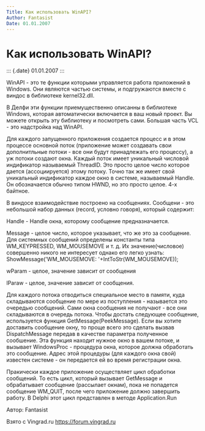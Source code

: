 ```yaml
---
Title: Как использовать WinAPI?
Author: Fantasist
Date: 01.01.2007
---
```



Как использовать WinAPI?
========================

::: {.date}
01.01.2007
:::

WinAPI - это те функции которыми управляется работа приложений в
Windows. Они являются частью системы, и подгружаются вместе с виндос в
библиотеке kernel32.dll.

В Делфи эти функции приемущественно описанны в библиотеке Windows,
которая автоматически включается в ваш новый проект. Вы можете открыть
эту библиотеку и посмотреть сами. Большая часть VCL - это надстройка над
WinAPI.

Для каждого запущенного приложения создается процесс и в этом процессе
основной поток (приложение может создавать свои дополнитльные потоки -
все они будут принадлежать его процессу), а уж потоки создают окна.
Каждый поток имеет уникальный числовой индификатор называемый ThreadID.
Это просто целое число которое дается (ассоциируется) этому потоку.
Точно так же имеет свой уникальный индификатор каждое окно в системе,
называемый Handle. Он обозначается обычно типом HWND, но это просто
целое. 4-х байтное.

В виндосе взаимодействие построено на сообщениях. Сообщени - это
небольшой набор данных (record, условно говоря), который содержит:

Handle - Handle окна, которому сообщение предназначается.

Message - целое число, которое указывает, что же это за сообщение. Для
системных сообщений определены константы типа WM\_KEYPRESSED,
WM\_MOUSEMOVE и т. д. Их значение(числовое) совершенно никого не
интересует однако его легко узнать: ShowMessage(\'WM\_MOUSEMOVE:
\'+IntToStr(WM\_MOUSEMOVE));

wParam - целое, значение зависит от сообщения

lParaw - целое, значение зависит от сообщения.

Для каждого потока отводиться специальное место в памяти, куда
складываются сообщение по мере из поступления - называется это очередью
сообщений. Сами окна сообщения не получают - все они складываются в
очередь потока. Чтобы достать следующее сообщение, используется функция
GetMessage(PeekMessage). Если вы хотите доставить сообщение окну, то
проще всего это сделать вызвав DispatchMessage передав в качестве
параметра полученное сообшение. Эта функция находит нужное окно в вашем
потоке, и вызывает WindowsProc - процедура окна, которое должна
обработать это сообщение. Адрес этой процедуры (для каждого окна свой)
известен системе - он передается ей во время регистрации окна.

Пракически каждое приложение осуществляет цикл обработки сообщений. То
есть цикл, который вызывает GetMessage и обрабатывает сообщение
(рассылает окнам), пока не попадется сообщение WM\_QUIT, после чего
приложение должно завершить работу. В Delphi этот цикл представлен в
методе Application.Run

Автор: Fantasist

Взято с Vingrad.ru <https://forum.vingrad.ru>
